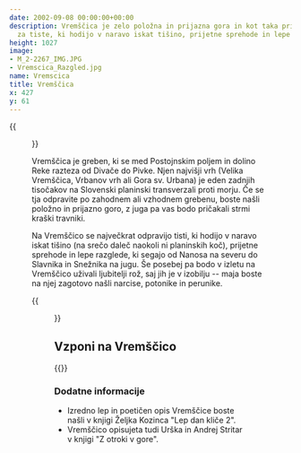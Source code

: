 ```yaml
---
date: 2002-09-08 00:00:00+00:00
description: Vremščica je zelo položna in prijazna gora in kot taka primerna predvsem
  za tiste, ki hodijo v naravo iskat tišino, prijetne sprehode in lepe razglede.
height: 1027
image:
- M_2-2267_IMG.JPG
- Vremscica_Razgled.jpg
name: Vremscica
title: Vremščica
x: 427
y: 61
---
```

{{<figure src="M_2-2267_IMG.JPG">}}

Vremščica je greben, ki se med Postojnskim poljem in dolino Reke razteza od Divače do Pivke. Njen najvišji vrh (Velika Vremščica, Vrbanov vrh ali Gora sv. Urbana) je eden zadnjih tisočakov na Slovenski planinski transverzali proti morju. Če se tja odpravite po zahodnem ali vzhodnem grebenu, boste našli položno in prijazno goro, z juga pa vas bodo pričakali strmi kraški travniki.

Na Vremščico se največkrat odpravijo tisti, ki hodijo v naravo iskat tišino (na srečo daleč naokoli ni planinskih koč), prijetne sprehode in lepe razglede, ki segajo od Nanosa na severu do Slavnika in Snežnika na jugu. Še posebej pa bodo v izletu na Vremščico uživali ljubitelji rož, saj jih je v izobilju -- maja boste na njej zagotovo našli narcise, potonike in perunike.

{{<figure src="Vremscica_Razgled.jpg">}}

## Vzponi na Vremščico

{{<multipath-hike-list>}}

### Dodatne informacije

-   Izredno lep in poetičen opis Vremščice boste našli v knjigi Željka Kozinca \"Lep dan kliče 2\".
-   Vremščico opisujeta tudi Urška in Andrej Stritar v knjigi \"Z otroki v gore\".

